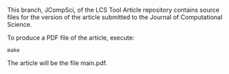 This branch, JCompSci, of the LCS Tool Article repository contains source files for the version of the article submitted to the Journal of Computational Science.

To produce a PDF file of the article, execute:

	make

The article will be the file main.pdf.
